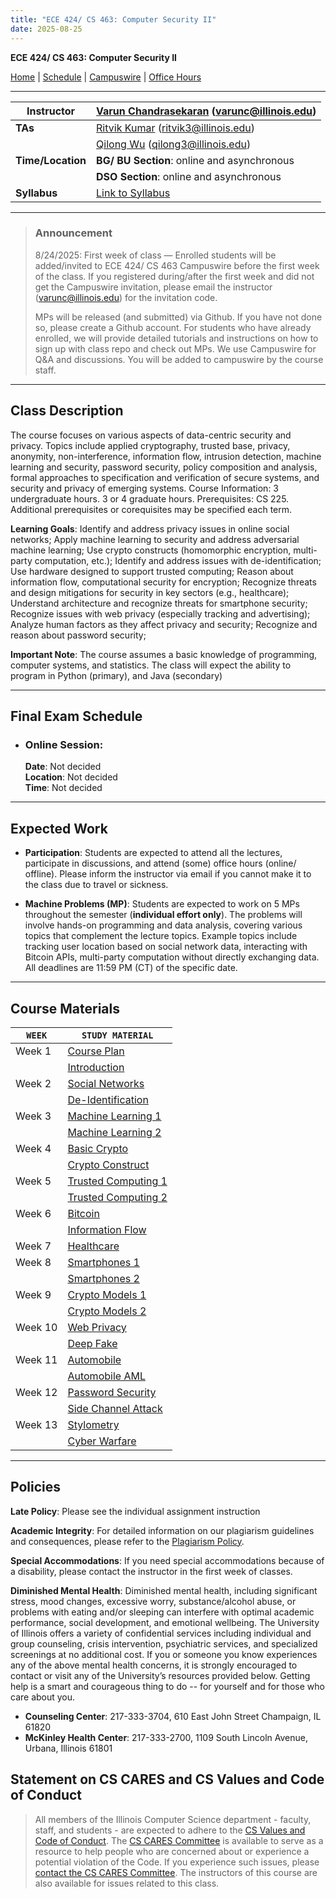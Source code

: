 ```yaml
---
title: "ECE 424/ CS 463: Computer Security II"
date: 2025-08-25
---
```


**ECE 424/ CS 463: Computer Security II**

[Home](https://chandrasekaran-group.github.io/courses/cs463/home/) | [Schedule](https://docs.google.com/spreadsheets/d/1vZjNOavlNVm4SYVojeyjdG95d6RR3UM05vfyLDijM1g/edit?gid=0#gid=0) | [Campuswire](https://campuswire.com/c/G1CB36E2B/feed) | [Office Hours](https://docs.google.com/document/d/1qPs9BzPCRoYvpPa_z3UP5YmAngo9N2YxW6oRSm7xl74/edit?usp=sharing)

---

| **Instructor**        | [Varun Chandrasekaran](https://chandrasekaran-group.github.io/) (varunc@illinois.edu)      |
|-----------------------|-------------------------------------------------------------------------------------------|
| **TAs**               | [Ritvik Kumar](mailto:ritvik3@illinois.edu) (ritvik3@illinois.edu)                             |
|                       | [Qilong Wu](mailto:qilong3@illinois.edu) (qilong3@illinois.edu)                       |
| **Time/Location**     | **BG/ BU Section**: online and asynchronous                                               |
|                       | **DSO Section**: online and asynchronous                                                  |
| **Syllabus**          | [Link to Syllabus](https://www.dropbox.com/scl/fi/bdipz4hmcdiuplsn3zg6s/syllabus_424.pdf?rlkey=j9i8l1ffgtx60b2e0hpch8pt1&dl=0) |

---
> ### Announcement
>
> 8/24/2025: First week of class — Enrolled students will be added/invited to ECE 424/ CS 463 Campuswire before the first week of the class. If you registered during/after the first week and did not get the Campuswire invitation, please email the instructor (varunc@illinois.edu) for the invitation code.
>
> MPs will be released (and submitted) via Github. If you have not done so, please create a Github account. For students who have already enrolled, we will provide detailed tutorials and instructions on how to sign up with class repo and check out MPs. We use Campuswire for Q&A and discussions. You will be added to campuswire by the course staff.
---

## Class Description

The course focuses on various aspects of data-centric security and privacy. Topics include applied cryptography, trusted base, privacy, anonymity, non-interference, information flow, intrusion detection, machine learning and security, password security, policy composition and analysis, formal approaches to specification and verification of secure systems, and security and privacy of emerging systems. Course Information: 3 undergraduate hours. 3 or 4 graduate hours. Prerequisites: CS 225. Additional prerequisites or corequisites may be specified each term.

**Learning Goals**: Identify and address privacy issues in online social networks; Apply machine learning to security and address adversarial machine learning; Use crypto constructs (homomorphic encryption, multi-party computation, etc.); Identify and address issues with de-identification; Use hardware designed to support trusted computing; Reason about information flow, computational security for encryption; Recognize threats and design mitigations for security in key sectors (e.g., healthcare); Understand architecture and recognize threats for smartphone security; Recognize issues with web privacy (especially tracking and advertising); Analyze human factors as they affect privacy and security; Recognize and reason about password security;

**Important Note**: The course assumes a basic knowledge of programming, computer systems, and statistics. The class will expect the ability to program in Python (primary), and Java (secondary)

---

## **Final Exam Schedule**

- ### Online Session:  
  **Date**: Not decided  
  **Location**: Not decided  
  **Time**: Not decided  

---

## Expected Work

- **Participation**: Students are expected to attend all the lectures, participate in discussions, and attend (some) office hours (online/ offline). Please inform the instructor via email if you cannot make it to the class due to travel or sickness.

- **Machine Problems (MP)**: Students are expected to work on 5 MPs throughout the semester (**individual effort only**). The problems will involve hands-on programming and data analysis, covering various topics that complement the lecture topics. Example topics include tracking user location based on social network data, interacting with Bitcoin APIs, multi-party computation without directly exchanging data. All deadlines are 11:59 PM (CT) of the specific date.

---
## Course Materials

| `WEEK`      | `STUDY MATERIAL` |
| ----------- | ----------- |
| Week 1      | [Course Plan]()       |
|             | [Introduction]()      |
| Week 2      | [Social Networks]()   |
|             | [De-Identification]() |
| Week 3      | [Machine Learning 1]() |
|             | [Machine Learning 2]() |
| Week 4      | [Basic Crypto]()      |
|             | [Crypto Construct]()  |
| Week 5      | [Trusted Computing 1]() |
|             | [Trusted Computing 2]() |
| Week 6      | [Bitcoin]()           |
|             | [Information Flow]()  |
| Week 7      | [Healthcare]()        |
| Week 8      | [Smartphones 1]()     |
|             | [Smartphones 2]()     |
| Week 9      | [Crypto Models 1]()   |
|             | [Crypto Models 2]()   |
| Week 10     | [Web Privacy]()       |
|             | [Deep Fake]()         |
| Week 11     | [Automobile]()        |
|             | [Automobile AML]()    |
| Week 12     | [Password Security]() |
|             | [Side Channel Attack]() |
| Week 13     | [Stylometry]()        |
|             | [Cyber Warfare]()     |

---
## Policies

**Late Policy**: 
Please see the individual assignment instruction

**Academic Integrity**: For detailed information on our plagiarism guidelines and consequences, please refer to the [Plagiarism Policy](https://docs.google.com/document/d/1qg0kd-ic0N7prOmLRDCllnzYnnVbnapN_1FeapZAB3s/edit#heading=h.1pkv3m2q9bd8).

**Special Accommodations**: 
If you need special accommodations because of a disability, please contact the instructor in the first week of classes.

**Diminished Mental Health**:
Diminished mental health, including significant stress, mood changes, excessive worry, substance/alcohol abuse, or
problems with eating and/or sleeping can interfere with optimal academic performance, social development, and emotional
wellbeing. The University of Illinois offers a variety of confidential services including individual and group
counseling, crisis intervention, psychiatric services, and specialized screenings at no additional cost. If you or
someone you know experiences any of the above mental health concerns, it is strongly encouraged to contact or visit any
of the University’s resources provided below. Getting help is a smart and courageous thing to do -- for yourself and for
those who care about you.

- **Counseling Center**: 217-333-3704, 610 East John Street Champaign, IL 61820
- **McKinley Health Center**: 217-333-2700, 1109 South Lincoln Avenue, Urbana, Illinois 61801


## Statement on CS CARES and CS Values and Code of Conduct

> All members of the Illinois Computer Science department - faculty, staff, and students - are expected to adhere to the [CS Values and Code of Conduct](https://siebelschool.illinois.edu/about/values). The [CS CARES Committee](https://cs.illinois.edu/about/cs-cares/) is available to serve as a resource to help people who are concerned about or experience a potential violation of the Code. If you experience such issues, please [contact the CS CARES Committee](https://cs.illinois.edu/about/cs-cares/contact). The instructors of this course are also available for issues related to this class.  

